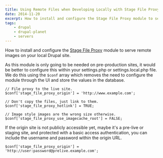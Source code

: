 ```yaml
---
title: Using Remote Files when Developing Locally with Stage File Proxy Module
date: 2014-11-20
excerpt: How to install and configure the Stage File Proxy module to serve remote images on your local Drupal site.
tags:
    - drupal
    - drupal-planet
    - servers
---
```


How to install and configure the
[Stage File Proxy](https://www.drupal.org/project/stage_file_proxy) module to
serve remote images on your local Drupal site.

As this module is only going to be needed on pre-production sites, it would be
better to configure this within your settings.php or settings.local.php file. We
do this using the `$conf` array which removes the need to configure the module
through the UI and store the values in the database.

```language-php
// File proxy to the live site.
$conf['stage_file_proxy_origin'] = 'http://www.example.com';

// Don't copy the files, just link to them.
$conf['stage_file_proxy_hotlink'] = TRUE;

// Image style images are the wrong size otherwise.
$conf['stage_file_proxy_use_imagecache_root'] = FALSE;
```

If the origin site is not publicly accessible yet, maybe it's a pre-live or
staging site, and protected with a basic access authentication, you can include
the username and password within the origin URL.

```language-php
$conf['stage_file_proxy_origin'] = 'http://user:password@prelive.example.com';
```
